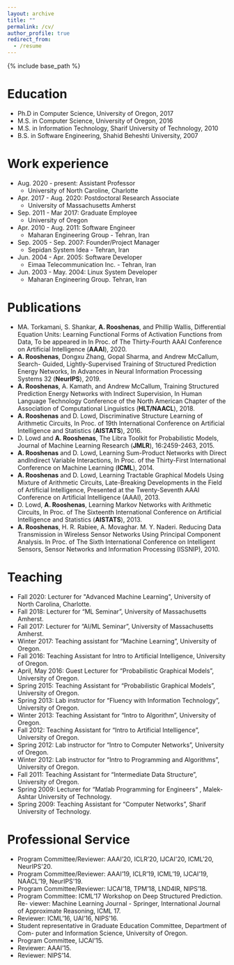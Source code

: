 ```yaml
---
layout: archive
title: ""
permalink: /cv/
author_profile: true
redirect_from:
  - /resume
---
```

{% include base_path %}

Education
======
* Ph.D in Computer Science, University of Oregon, 2017
* M.S. in Computer Science, University of Oregon, 2016
* M.S. in Information Technology, Sharif University of Technology, 2010
* B.S. in Software Engineering, Shahid Beheshti University, 2007

Work experience
======
* Aug. 2020 - present: Assistant Professor
  * University of North Caroline, Charlotte
* Apr. 2017 - Aug. 2020: Postdoctoral Research Associate
  * University of Massachusetts Amherst
* Sep. 2011 - Mar 2017: Graduate Employee
  * University of Oregon
* Apr. 2010 - Aug. 2011: Software Engineer
  * Maharan Engineering Group - Tehran, Iran
* Sep. 2005 - Sep. 2007: Founder/Project Manager
  * Sepidan System Idea - Tehran, Iran
* Jun. 2004 - Apr. 2005: Software Developer
  * Eimaa Telecommunication Inc. - Tehran, Iran
* Jun. 2003 - May. 2004: Linux System Developer
  * Maharan Engineering Group. Tehran, Iran
  

Publications
======
 * MA. Torkamani, S. Shankar, <b>A. Rooshenas</b>, and Phillip Wallis, Differential Equation Units: Learning Functional Forms of Activation Functions from Data, To be appeared in In Proc. of The Thirty-Fourth AAAI Conference on Artificial Intelligence (<b>AAAI</b>), 2020.
 * <b>A. Rooshenas</b>, Dongxu Zhang, Gopal Sharma, and Andrew McCallum, Search- Guided, Lightly-Supervised Training of Structured Prediction Energy Networks, In Advances in Neural Information Processing Systems 32 (<b>NeurIPS</b>), 2019.
 * <b>A. Rooshenas</b>, A. Kamath, and Andrew McCallum, Training Structured Prediction Energy Networks with Indirect Supervision, In Human Language Technology Conference of the North American Chapter of the Association of Computational
Linguistics (<b>HLT/NAACL</b>), 2018.
 * <b>A. Rooshenas</b> and D. Lowd, Discriminative Structure Learning of Arithmetic Circuits, In Proc. of 19th International Conference on Artificial Intelligence and Statistics (<b>AISTATS</b>), 2016.
 * D. Lowd and <b>A. Rooshenas</b>, The Libra Toolkit for Probabilistic Models, Journal
of Machine Learning Research (<b>JMLR</b>), 16:2459-2463, 2015.
 * <b>A. Rooshenas</b> and D. Lowd, Learning Sum-Product Networks with Direct andIndirect Variable Interactions, In Proc. of the Thirty-First International Conference on Machine Learning (<b>ICML</b>), 2014.
 * <b>A. Rooshenas</b> and D. Lowd, Learning Tractable Graphical Models Using Mixture of Arithmetic Circuits, Late-Breaking Developments in the Field of Artificial Intelligence, Presented at the Twenty-Seventh AAAI Conference on Artificial Intelligence (AAAI), 2013.
 * D. Lowd, <b>A. Rooshenas</b>, Learning Markov Networks with Arithmetic Circuits, In Proc. of The Sixteenth International Conference on Artificial Intelligence and Statistics (<b>AISTATS</b>), 2013. 
 * <b>A. Rooshenas</b>, H. R. Rabiee, A. Movaghar. M. Y. Naderi. Reducing Data Transmission in Wireless Sensor Networks Using Principal Component Analysis. In Proc. of The Sixth International Conference on Intelligent Sensors, Sensor Networks and Information Processing (ISSNIP), 2010.
 
  
Teaching
======
* Fall 2020: Lecturer for "Advanced Machine Learning", University of North Carolina, Charlotte.
* Fall 2018: Lecturer for “ML Seminar”, University of Massachusetts Amherst.
* Fall 2017: Lecturer for “AI/ML Seminar”, University of Massachusetts Amherst.
* Winter 2017: Teaching assistant for “Machine Learning”, University of Oregon.
* Fall 2016: Teaching Assistant for Intro to Artificial Intelligence, University of Oregon.
* April, May 2016: Guest Lecturer for “Probabilistic Graphical Models”, University of Oregon.
* Spring 2015: Teaching Assistant for “Probabilistic Graphical Models”, University of Oregon.
* Spring 2013: Lab instructor for “Fluency with Information Technology”, University of Oregon.
* Winter 2013: Teaching Assistant for “Intro to Algorithm”, University of Oregon.
* Fall 2012: Teaching Assistant for “Intro to Artificial Intelligence”, University of Oregon.
* Spring 2012: Lab instructor for “Intro to Computer Networks”, University of Oregon.
* Winter 2012: Lab instructor for “Intro to Programming and Algorithms”, University of Oregon.
* Fall 2011: Teaching Assistant for “Intermediate Data Structure”, University of Oregon.
* Spring 2009: Lecturer for “Matlab Programming for Engineers” , Malek-Ashtar University of Technology.
* Spring 2009: Teaching Assistant for “Computer Networks”, Sharif University of Technology.
  
  
Professional Service 
======
* Program Committee/Reviewer: AAAI’20, ICLR’20, IJCAI'20, ICML'20, NeurIPS'20.
* Program Committee/Reviewer: AAAI’19, ICLR’19, ICML’19, IJCAI’19, NAACL’19, NeurIPS'19.
* Program Committee/Reviewer: IJCAI’18, TPM’18, LND4IR, NIPS’18.
* Program Committee: ICML’17 Workshop on Deep Structured Prediction. Re- viewer: Machine Learning Journal - Springer, International Journal of Approximate Reasoning, ICML 17.
* Reviewer: ICML’16, UAI’16, NIPS’16.
* Student representative in Graduate Education Committee, Department of Com- puter and Information Science, University of Oregon.
* Program Committee, IJCAI’15.
* Reviewer: AAAI’15.
* Reviewer: NIPS’14.
